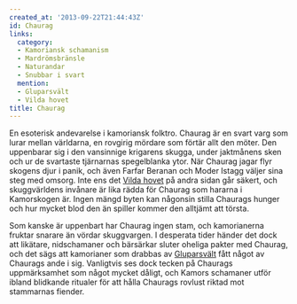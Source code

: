 ```yaml
---
created_at: '2013-09-22T21:44:43Z'
id: Chaurag
links:
  category:
  - Kamoriansk schamanism
  - Mardrömsbränsle
  - Naturandar
  - Snubbar i svart
  mention:
  - Gluparsvält
  - Vilda hovet
title: Chaurag
---
```


En esoterisk andevarelse i kamoriansk folktro. Chaurag är en svart varg som lurar mellan världarna,
en rovgirig mördare som förtär allt den möter. Den uppenbarar sig i den vansinnige krigarens skugga,
under jaktmånens sken och ur de svartaste tjärnarnas spegelblanka ytor. När Chaurag jagar flyr
skogens djur i panik, och även Farfar Beranan och Moder Istagg väljer sina steg med omsorg. Inte ens
det [Vilda hovet] på andra sidan går säkert, och skuggvärldens invånare är lika rädda för Chaurag
som hararna i Kamorskogen är. Ingen mängd byten kan någonsin stilla Chaurags hunger och hur mycket
blod den än spiller kommer den alltjämt att törsta.

Som kanske är uppenbart har Chaurag ingen stam, och kamorianerna fruktar snarare än vördar
skuggvargen. I desperata tider händer det dock att likätare, nidschamaner och bärsärkar sluter
oheliga pakter med Chaurag, och det sägs att kamorianer som drabbas av [Gluparsvält] fått något av
Chaurags ande i sig. Vanligtvis ses dock tecken på Chaurags uppmärksamhet som något mycket dåligt,
och Kamors schamaner utför ibland blidkande ritualer för att hålla Chaurags rovlust riktad mot
stammarnas fiender.

  [Vilda hovet]: Vilda_hovet
  [Gluparsvält]: Gluparsvält